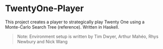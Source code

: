 # TwentyOne-Player

This project creates a player to strategically play Twenty One using a Monte-Carlo Search Tree (reference). Written in Haskell.


> Note: Environment setup is written by Tim Dwyer, Arthur Mahéo, Rhys Newbury and Nick Wang

